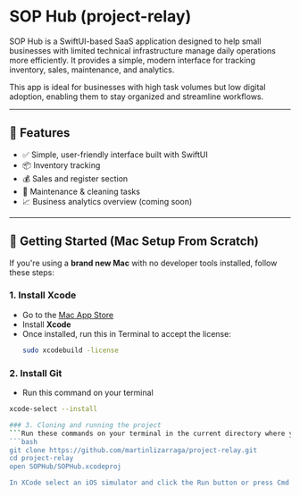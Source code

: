 # SOP Hub (project-relay)

SOP Hub is a SwiftUI-based SaaS application designed to help small businesses with limited technical infrastructure manage daily operations more efficiently. It provides a simple, modern interface for tracking inventory, sales, maintenance, and analytics.

This app is ideal for businesses with high task volumes but low digital adoption, enabling them to stay organized and streamline workflows.

---

## 🧩 Features

- ✅ Simple, user-friendly interface built with SwiftUI
- 📦 Inventory tracking
- 💰 Sales and register section
- 🧹 Maintenance & cleaning tasks
- 📈 Business analytics overview (coming soon)

---

## 🚀 Getting Started (Mac Setup From Scratch)

If you're using a **brand new Mac** with no developer tools installed, follow these steps:

### 1. **Install Xcode**
- Go to the [Mac App Store](https://apps.apple.com/us/app/xcode/id497799835?mt=12)
- Install **Xcode**
- Once installed, run this in Terminal to accept the license:
  ```bash
  sudo xcodebuild -license

### 2. **Install Git**
- Run this command on your terminal
```bash
xcode-select --install

### 3. Cloning and running the project
```Run these commands on your terminal in the current directory where you'd like to have the project located
```bash
git clone https://github.com/martinlizarraga/project-relay.git
cd project-relay
open SOPHub/SOPHub.xcodeproj

In XCode select an iOS simulator and click the Run button or press Cmd + R
